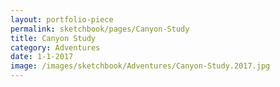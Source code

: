 ```yaml
---
layout: portfolio-piece
permalink: sketchbook/pages/Canyon-Study
title: Canyon Study
category: Adventures
date: 1-1-2017
image: /images/sketchbook/Adventures/Canyon-Study.2017.jpg
---
```

